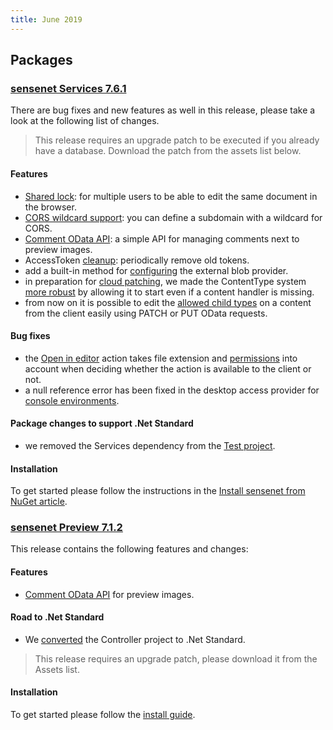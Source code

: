 ```yaml
---
title: June 2019
---
```


## Packages

### [sensenet Services 7.6.1](https://github.com/SenseNet/sensenet/releases/tag/v7.6.1)

There are bug fixes and new features as well in this release, please take a look at the following list of changes.

> This release requires an upgrade patch to be executed if you already have a database. Download the patch from the assets list below.

#### Features
- [Shared lock](https://github.com/SenseNet/sensenet/issues/553): for multiple users to be able to edit the same document in the browser.
- [CORS wildcard support](https://github.com/SenseNet/sensenet/issues/546): you can define a subdomain with a wildcard for CORS.
- [Comment OData API](https://github.com/SenseNet/sn-preview/issues/9): a simple API for managing comments next to preview images.
- AccessToken [cleanup](https://github.com/SenseNet/sensenet/issues/574): periodically remove old tokens.
- add a built-in method for [configuring](https://github.com/SenseNet/sensenet/pull/593) the external blob provider.
- in preparation for [cloud patching](https://github.com/SenseNet/sensenet/issues/361), we made the ContentType system [more robust](https://github.com/SenseNet/sensenet/issues/601) by allowing it to start even if a content handler is missing.
- from now on it is possible to edit the [allowed child types](https://github.com/SenseNet/sensenet/issues/605) on a content from the client easily using PATCH or PUT OData requests.

#### Bug fixes
- the [Open in editor](https://github.com/SenseNet/sensenet/issues/610) action takes file extension and [permissions](https://github.com/SenseNet/sensenet/issues/609) into account when deciding whether the action is available to the client or not.
- a null reference error has been fixed in the desktop access provider for [console environments](https://github.com/SenseNet/sensenet/issues/580).

#### Package changes to support .Net Standard
- we removed the Services dependency from the [Test project](https://github.com/SenseNet/sensenet/issues/579).

#### Installation
To get started please follow the instructions in the [Install sensenet from NuGet article](http://community.sensenet.com/docs/install-sn-from-nuget).

### [sensenet Preview 7.1.2](https://github.com/SenseNet/sn-preview/releases/tag/v7.1.2)

This release contains the following features and changes:

#### Features
- [Comment OData API](https://github.com/SenseNet/sn-preview/issues/9) for preview images.

#### Road to .Net Standard
- We [converted](https://github.com/SenseNet/sn-preview/issues/10) the Controller project to .Net Standard.

> This release requires an upgrade patch, please download it from the Assets list.

#### Installation
To get started please follow the [install guide](https://github.com/SenseNet/sn-preview/blob/master/docs/install-preview-from-nuget.md).